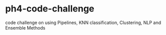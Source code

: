# ph4-code-challenge
code challenge on using Pipelines, KNN classification, Clustering, NLP and Ensemble Methods
